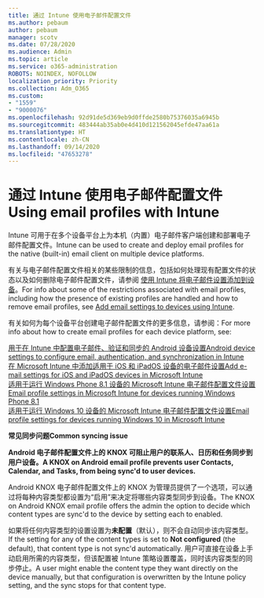```yaml
---
title: 通过 Intune 使用电子邮件配置文件
ms.author: pebaum
author: pebaum
manager: scotv
ms.date: 07/28/2020
ms.audience: Admin
ms.topic: article
ms.service: o365-administration
ROBOTS: NOINDEX, NOFOLLOW
localization_priority: Priority
ms.collection: Adm_O365
ms.custom:
- "1559"
- "9000076"
ms.openlocfilehash: 92d91de5d369eb9d0ffde2580b75376035a6945b
ms.sourcegitcommit: 483444ab35ab0e4d410d121562045efde47aa61a
ms.translationtype: HT
ms.contentlocale: zh-CN
ms.lasthandoff: 09/14/2020
ms.locfileid: "47653278"
---
```

# <a name="using-email-profiles-with-intune"></a><span data-ttu-id="ef9fc-102">通过 Intune 使用电子邮件配置文件</span><span class="sxs-lookup"><span data-stu-id="ef9fc-102">Using email profiles with Intune</span></span>

<span data-ttu-id="ef9fc-103">Intune 可用于在多个设备平台上为本机（内置）电子邮件客户端创建和部署电子邮件配置文件。</span><span class="sxs-lookup"><span data-stu-id="ef9fc-103">Intune can be used to create and deploy email profiles for the native (built-in) email client on multiple device platforms.</span></span>

<span data-ttu-id="ef9fc-104">有关与电子邮件配置文件相关的某些限制的信息，包括如何处理现有配置文件的状态以及如何删除电子邮件配置文件，请参阅 [使用 Intune 将电子邮件设置添加到设备](https://docs.microsoft.com/intune/email-settings-configure)。</span><span class="sxs-lookup"><span data-stu-id="ef9fc-104">For info about some of the restrictions associated with email profiles, including how the presence of existing profiles are handled and how to remove email profiles, see [Add email settings to devices using Intune](https://docs.microsoft.com/intune/email-settings-configure).</span></span>

<span data-ttu-id="ef9fc-105">有关如何为每个设备平台创建电子邮件配置文件的更多信息，请参阅：</span><span class="sxs-lookup"><span data-stu-id="ef9fc-105">For more info about how to create email profiles for each device platform, see:</span></span>

[<span data-ttu-id="ef9fc-106">用于在 Intune 中配置电子邮件、验证和同步的 Android 设备设置</span><span class="sxs-lookup"><span data-stu-id="ef9fc-106">Android device settings to configure email, authentication, and synchronization in Intune</span></span>](https://docs.microsoft.com/intune/email-settings-android)  
[<span data-ttu-id="ef9fc-107">在 Microsoft Intune 中添加适用于 iOS 和 iPadOS 设备的电子邮件设置</span><span class="sxs-lookup"><span data-stu-id="ef9fc-107">Add e-mail settings for iOS and iPadOS devices in Microsoft Intune</span></span>](https://docs.microsoft.com/intune/email-settings-ios)  
[<span data-ttu-id="ef9fc-108">适用于运行 Windows Phone 8.1 设备的 Microsoft Intune 电子邮件配置文件设置</span><span class="sxs-lookup"><span data-stu-id="ef9fc-108">Email profile settings in Microsoft Intune for devices running Windows Phone 8.1</span></span>](https://docs.microsoft.com/intune/email-settings-windows-phone-8-1)  
[<span data-ttu-id="ef9fc-109">适用于运行 Windows 10 设备的 Microsoft Intune 电子邮件配置文件设置</span><span class="sxs-lookup"><span data-stu-id="ef9fc-109">Email profile settings for devices running Windows 10 in Microsoft Intune</span></span>](https://docs.microsoft.com/intune/email-settings-windows-10)

<span data-ttu-id="ef9fc-110">**常见同步问题**</span><span class="sxs-lookup"><span data-stu-id="ef9fc-110">**Common syncing issue**</span></span>

<span data-ttu-id="ef9fc-111">**Android 电子邮件配置文件上的 KNOX 可阻止用户的联系人、日历和任务同步到用户设备。**</span><span class="sxs-lookup"><span data-stu-id="ef9fc-111">**A KNOX on Android email profile prevents user Contacts, Calendar, and Tasks, from being sync'd to user devices.**</span></span>

<span data-ttu-id="ef9fc-112">Android KNOX 电子邮件配置文件上的 KNOX 为管理员提供了一个选项，可以通过将每种内容类型都设置为“启用”来决定将哪些内容类型同步到设备。</span><span class="sxs-lookup"><span data-stu-id="ef9fc-112">The KNOX on Android KNOX email profile offers the admin the option to decide which content types are sync'd to the device by setting each to enabled.</span></span>

<span data-ttu-id="ef9fc-113">如果将任何内容类型的设置设置为**未配置**（默认），则不会自动同步该内容类型。</span><span class="sxs-lookup"><span data-stu-id="ef9fc-113">If the setting for any of the content types is set to **Not configured** (the default), that content type is not sync'd automatically.</span></span> <span data-ttu-id="ef9fc-114">用户可直接在设备上手动启用所需的内容类型，但该配置被 Intune 策略设置覆盖，同时该内容类型的同步停止。</span><span class="sxs-lookup"><span data-stu-id="ef9fc-114">A user might enable the content type they want directly on the device manually, but that configuration is overwritten by the Intune policy setting, and the sync stops for that content type.</span></span>

